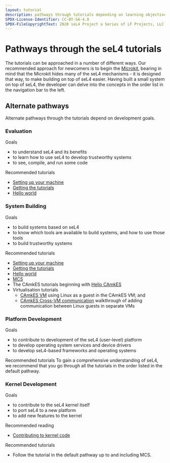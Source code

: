 ```yaml
---
layout: tutorial
description: pathways through tutorials depending on learning objectives
SPDX-License-Identifier: CC-BY-SA-4.0
SPDX-FileCopyrightText: 2020 seL4 Project a Series of LF Projects, LLC.
---
```


# Pathways through the seL4 tutorials

The tutorials can be approached in a number of different ways. Our recommended approach for newcomers is to begin the [Microkit](https://trustworthy.systems/projects/microkit/tutorial/), bearing in mind that the Microkit hides many of the seL4 mechanisms - it is designed that way, to make building on top of seL4 easier. Having built a small system on top of seL4, the developer can delve into the concepts in the order list in the navigation bar to the left.

## Alternate pathways
Alternate pathways through the tutorials depend on development goals.

### Evaluation
Goals
- to understand seL4 and its benefits
- to learn how to use seL4 to develop trustworthy systems
- to see, compile, and run some code

Recommended tutorials
- [Setting up your machine](setting-up.md)
- [Getting the tutorials](get-the-tutorials.md)
- [Hello world](hello-world.md)

### System Building
Goals
- to build systems based on seL4
- to know which tools are available to build systems, and how to use those tools
- to build trustworthy systems

Recommended tutorials
- [Setting up your machine](setting-up.md)
- [Getting the tutorials](get-the-tutorials.md)
- [Hello world](hello-world.md)
- [MCS](mcs.md)
- The CAmkES tutorials beginning with [Hello CAmkES](hello-camkes-0.md)
- Virtualisation tutorials
  - [CAmkES VM](../CAmkES/camkes-vm-linux) using Linux as a guest in the CAmkES VM; and
  - [CAmkES Cross-VM communication](camkes-vm-crossvm.md) walkthrough of adding communication between Linux guests in separate VMs


### Platform Development
Goals
- to contribute to development of the seL4 (user-level) platform
- to develop operating system services and device drivers
- to develop seL4-based frameworks and operating systems

Recommended tutorials
To gain a comprehensive understanding of seL4, we recommend that you go through all the tutorials in the order listed in the default pathway.


### Kernel Development
Goals
- to contribute to the seL4 kernel itself
- to port seL4 to a new platform
- to add new features to the kernel

Recommended reading
- [Contributing to kernel code](../../projects/sel4/kernel-contribution)

Recommended tutorials
- Follow the tutorial in the default pathway up to and including MCS.
